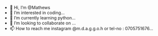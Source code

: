 - 👋 Hi, I’m @Mathews
- 👀 I’m interested in  coding...
- 🌱 I’m currently learning python...
- 💞️ I’m looking to collaborate on ...
- 📫 How to reach me instagram @m.d.a.g.g.o.h or tel-no : 0705751676...

<!---
Mathews-106/Mathews-106 is a ✨ special ✨ repository because its `README.md` (this file) appears on your GitHub profile.
You can click the Preview link to take a look at your changes.
--->
